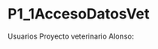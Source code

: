 # P1_1AccesoDatosVet 
Usuarios Proyecto veterinario Alonso:

[usuario]: juan
[contraseña]: juan

[usuario]: alonso
[contraseña]: 1234

[usuario]: maria 
[contraseña]: 1234
